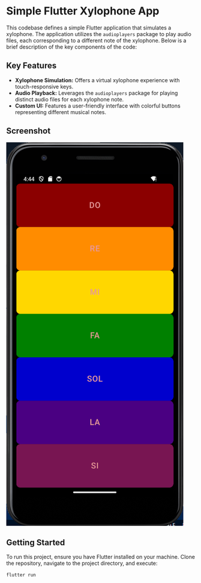 # Simple Flutter Xylophone App

This codebase defines a simple Flutter application that simulates a xylophone. The application utilizes the `audioplayers` package to play audio files, each corresponding to a different note of the xylophone. Below is a brief description of the key components of the code:

## Key Features

- **Xylophone Simulation:** Offers a virtual xylophone experience with touch-responsive keys.
- **Audio Playback:** Leverages the `audioplayers` package for playing distinct audio files for each xylophone note.
- **Custom UI:** Features a user-friendly interface with colorful buttons representing different musical notes.

## Screenshot

![Xylophone App Screenshot](xylophone/assets/cymbalki.png)

## Getting Started

To run this project, ensure you have Flutter installed on your machine. Clone the repository, navigate to the project directory, and execute:

```bash
flutter run
